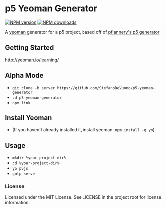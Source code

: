 # p5 Yeoman Generator

[![NPM version](https://img.shields.io/npm/v/generator-p5.svg)](https://www.npmjs.org/package/generator-p5)
[![NPM downloads](https://img.shields.io/npm/dm/generator-p5.svg)](https://npmjs.org/package/generator-p5 "View this project on NPM")

A [yeoman](http://yeoman.io) generator for a p5 project, based off of [pflannery's p5 generator](https://github.com/pflannery/p5-yeoman-generator/blob/master/README.md)

## Getting Started

http://yeoman.io/learning/

## Alpha Mode

  - `git clone -b server https://github.com/StefanoDeVuono/p5-yeoman-generator`
  - `cd p5-yeoman-generator`
  - `npm link`

## Install Yeoman

- (If you haven't already installed it, install yeoman: `npm install -g yo`).

## Usage

- `mkdir %your-project-dir%`
- `cd %your-project-dir%`
- `yo p5js`
- `gulp serve`

### License

Licensed under the MIT License. See LICENSE in the project root for license information.
